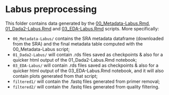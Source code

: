 # Labus preprocessing

This folder contains data generated by the [00_Metadata-Labus.Rmd](../../../scripts/analysis-individual/Labus-2017/00_Metadata-Labus.Rmd), [01_Dada2-Labus.Rmd](../../../scripts/analysis-individual/Labus-2017/01_Dada2-Labus.Rmd) and [03_EDA-Labus.Rmd](../../../scripts/analysis-individual/Labus-2017/03_EDA-Labus.Rmd) scripts. More specifically:
- `00_Metadata-Labus/` contains the SRA metadata dataframe (downloaded from the SRA) and the final metadata table computed with the 00_Metadata-Labus script;
- `01_Dada2-Labus/` will contain .rds files saved as checkpoints & also for a quicker html output of the 01_Dada2-Labus.Rmd notebook;
- `03_EDA-Labus/` will contain .rds files saved as checkpoints & also for a quicker html output of the 03_EDA-Labus.Rmd notebook, and it will also contain plots generated from that script;
- `filtered1/` will contain the .fastq files generated from primer removal;
- `filtered2/` will contain the .fastq files generated from quality filtering.